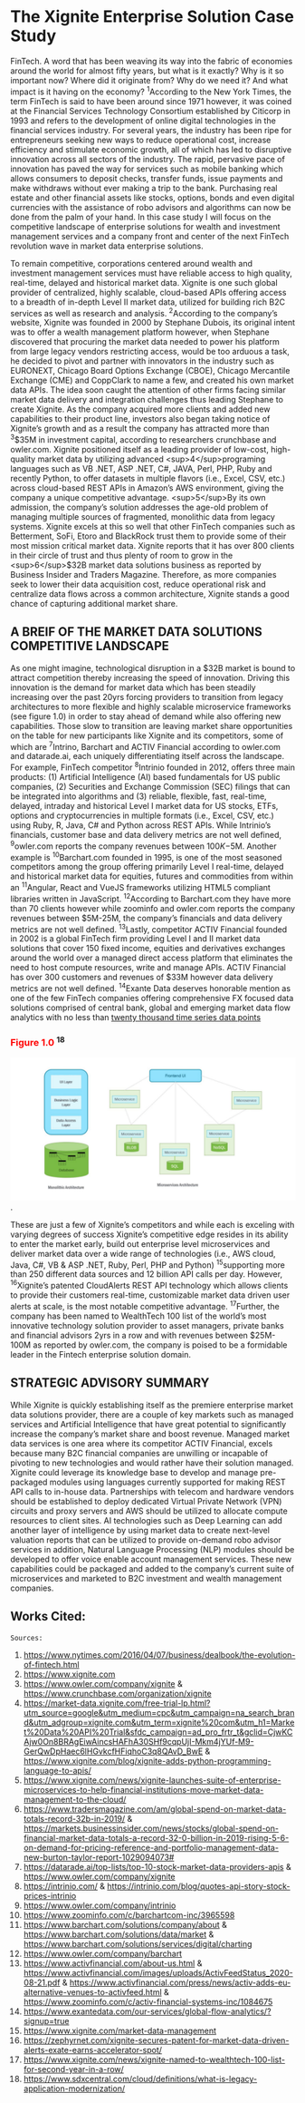 # The Xignite Enterprise Solution Case Study
FinTech. A word that has been weaving its way into the fabric of economies around the world for almost fifty years, but what is it exactly? Why is it so important now? Where did it originate from? Why do we need it? And what impact is it having on the economy? <sup>1</sup>According to the New York Times, the term FinTech is said to have been around since 1971 however, it was coined at the Financial Services Technology Consortium established by Citicorp in 1993 and refers to the development of online digital technologies in the financial services industry.  For several years, the industry has been ripe for entrepreneurs seeking new ways to reduce operational cost, increase efficiency and stimulate economic growth, all of which has led to disruptive innovation across all sectors of the industry. The rapid, pervasive pace of innovation has paved the way for services such as mobile banking which allows consumers to deposit checks, transfer funds, issue payments and make withdraws without ever making a trip to the bank. Purchasing real estate and other financial assets like stocks, options, bonds and even digital currencies with the assistance of robo advisors and algorithms can now be done from the palm of your hand.  In this case study I will focus on the competitive landscape of enterprise solutions for wealth and investment management services and a company front and center of the next FinTech revolution wave in market data enterprise solutions.

To remain competitive, corporations centered around wealth and investment management services must have reliable access to high quality, real-time, delayed and historical market data.  Xignite is one such global provider of centralized, highly scalable, cloud-based APIs offering access to a breadth of in-depth Level II market data, utilized for building rich B2C services as well as research and analysis. <sup>2</sup>According to the company’s website, Xignite was founded in 2000 by Stephane Dubois, its original intent was to offer a wealth management platform however, when Stephane discovered that procuring the market data needed to power his platform from large legacy vendors restricting access, would be too arduous a task, he decided to pivot and partner with innovators in the industry such as EURONEXT, Chicago Board Options Exchange (CBOE), Chicago Mercantile Exchange (CME) and CoppClark to name a few, and created his own market data APIs.  The idea soon caught the attention of other firms facing similar market data delivery and integration challenges thus leading Stephane to create Xignite. As the company acquired more clients and added new capabilities to their product line, investors also began taking notice of Xignite’s growth and as a result the company has attracted more than <sup>3</sup>$35M in investment capital, according to researchers crunchbase and owler.com. Xignite positioned itself as a leading provider of low-cost, high-quality market data by utilizing advanced <sup>4</sup>programing languages such as VB .NET, ASP .NET, C#, JAVA, Perl, PHP, Ruby and recently Python, to offer datasets in multiple flavors (i.e., Excel, CSV, etc.) across cloud-based REST APIs in Amazon’s AWS environment, giving the company a unique competitive advantage.  <sup>5</sup>By its own admission, the company’s solution addresses the age-old problem of managing multiple sources of fragmented, monolithic data from legacy systems. Xignite excels at this so well that other FinTech companies such as Betterment, SoFi, Etoro and BlackRock trust them to provide some of their most mission critical market data. Xignite reports that it has over 800 clients in their circle of trust and thus plenty of room to grow in the <sup>6</sup>$32B market data solutions business as reported by Business Insider and Traders Magazine. Therefore, as more companies seek to lower their data acquisition cost, reduce operational risk and centralize data flows across a common architecture, Xignite stands a good chance of capturing additional market share.

## A BREIF OF THE MARKET DATA SOLUTIONS COMPETITIVE LANDSCAPE
As one might imagine, technological disruption in a $32B market is bound to attract competition thereby increasing the speed of innovation.  Driving this innovation is the demand for market data which has been steadily increasing over the past 20yrs forcing providers to transition from legacy architectures to more flexible and highly scalable microservice frameworks (see figure 1.0) in order to stay ahead of demand while also offering new capabilities. Those slow to transition are leaving market share opportunities on the table for new participants like Xignite and its competitors, some of which are <sup>7</sup>Intrino, Barchart and ACTIV Financial according to owler.com and datarade.ai, each uniquely differentiating itself across the landscape.  For example, FinTech competitor <sup>8</sup>Intrinio founded in 2012, offers three main products: (1) Artificial Intelligence (AI) based fundamentals for US public companies, (2) Securities and Exchange Commission (SEC) filings that can be integrated into algorithms and (3) reliable, flexible, fast, real-time, delayed, intraday and historical Level I market data for US stocks, ETFs, options and cryptocurrencies in multiple formats (i.e., Excel, CSV, etc.) using Ruby, R, Java, C# and Python across REST APIs. While Intrinio’s financials, customer base and data delivery metrics are not well defined, <sup>9</sup>owler.com reports the company revenues between $100K-$5M. Another example is <sup>10</sup>Barchart.com founded in 1995, is one of the most seasoned competitors among the group offering primarily Level I real-time, delayed and historical market data for equities, futures and commodities from within an <sup>11</sup>Angular, React and VueJS frameworks utilizing HTML5 compliant libraries written in JavaScript. <sup>12</sup>According to Barchart.com they have more than 70 clients however while zoominfo and owler.com reports the company revenues between $5M-25M, the company’s financials and data delivery metrics are not well defined. <sup>13</sup>Lastly, competitor ACTIV Financial founded in 2002 is a global FinTech firm providing Level I and II market data solutions that cover 150 fixed income, equities and derivatives exchanges around the world over a managed direct access platform that eliminates the need to host compute resources, write and manage APIs. ACTIV Financial has over 300 customers and revenues of $33M however data delivery metrics are not well defined. <sup>14</sup>Exante Data deserves honorable mention as one of the few FinTech companies offering comprehensive FX focused data solutions comprised of central bank, global and emerging market data flow analytics with no less than [twenty thousand time series data points](https://m.exantedata.com/2019/09/12144835/Jens_RealVision_Intro.mp4)

### <span style="color:red">Figure 1.0</span> <sup>18</sup>
![](https://github.com/lchristij/FinTech-Projects/blob/main/images/MlA-vs-MsA-architecture.jpg).


These are just a few of Xignite’s competitors and while each is exceling with varying degrees of success Xignite’s competitive edge resides in its ability to enter the market early, build out enterprise level microservices and deliver market data over a wide range of technologies (i.e., AWS cloud, Java, C#, VB & ASP .NET, Ruby, Perl, PHP and Python) <sup>15</sup>supporting more than 250 different data sources and 12 billion API calls per day. However, <sup>16</sup>Xignite’s patented CloudAlerts REST API technology which allows clients to provide their customers real-time, customizable market data driven user alerts at scale, is the most notable competitive advantage. <sup>17</sup>Further, the company has been named to WealthTech 100 list of the world’s most innovative technology solution provider to asset managers, private banks and financial advisors 2yrs in a row and with revenues between $25M-100M as reported by owler.com, the company is poised to be a formidable leader in the Fintech enterprise solution domain. 


## STRATEGIC ADVISORY SUMMARY
While Xignite is quickly establishing itself as the premiere enterprise market data solutions provider, there are a couple of key markets such as managed services and Artificial Intelligence that have great potential to significantly increase the company’s market share and boost revenue. Managed market data services is one area where its competitor ACTIV Financial, excels because many B2C financial companies are unwilling or incapable of pivoting to new technologies and would rather have their solution managed. Xignite could leverage its knowledge base to develop and manage pre-packaged modules using languages currently supported for making REST API calls to in-house data. Partnerships with telecom and hardware vendors should be established to deploy dedicated Virtual Private Network (VPN) circuits and proxy servers and AWS should be utilized to allocate compute resources to client sites.  AI technologies such as Deep Learning can add another layer of intelligence by using market data to create next-level valuation reports that can be utilized to provide on-demand robo advisor services in addition, Natural Language Processing (NLP) modules should be developed to offer voice enable account management services.  These new capabilities could be packaged and added to the company’s current suite of microservices and marketed to B2C investment and wealth management companies.
 
## Works Cited:
	Sources:
1.	https://www.nytimes.com/2016/04/07/business/dealbook/the-evolution-of-fintech.html 
2.	https://www.xignite.com  
3.	https://www.owler.com/company/xignite & https://www.crunchbase.com/organization/xignite 
4.	https://market-data.xignite.com/free-trial-lp.html?utm_source=google&utm_medium=cpc&utm_campaign=na_search_brand&utm_adgroup=xignite.com&utm_term=xignite%20com&utm_h1=Market%20Data%20API%20Trial&sfdc_campaign=ad_pro_frtr_t&gclid=CjwKCAjw0On8BRAgEiwAincsHAFhA30SHf9cqpUjI-Mkm4jYUf-M9-GerQwDpHaec6lHGvkcfHFiqhoC3q8QAvD_BwE & https://www.xignite.com/blog/xignite-adds-python-programming-language-to-apis/ 
5.	https://www.xignite.com/news/xignite-launches-suite-of-enterprise-microservices-to-help-financial-institutions-move-market-data-management-to-the-cloud/ 
6.	https://www.tradersmagazine.com/am/global-spend-on-market-data-totals-record-32b-in-2019/ & https://markets.businessinsider.com/news/stocks/global-spend-on-financial-market-data-totals-a-record-32-0-billion-in-2019-rising-5-6-on-demand-for-pricing-reference-and-portfolio-management-data-new-burton-taylor-report-1029094073# 
7.	https://datarade.ai/top-lists/top-10-stock-market-data-providers-apis & https://www.owler.com/company/xignite 
8.	https://intrinio.com/  & https://intrinio.com/blog/quotes-api-story-stock-prices-intrinio 
9.	https://www.owler.com/company/intrinio 
10.	https://www.zoominfo.com/c/barchartcom-inc/3965598 
11.	https://www.barchart.com/solutions/company/about & https://www.barchart.com/solutions/data/market & https://www.barchart.com/solutions/services/digital/charting
12.	https://www.owler.com/company/barchart
13.	https://www.activfinancial.com/about-us.html & https://www.activfinancial.com/images/uploads/ActivFeedStatus_2020-08-21.pdf & https://www.activfinancial.com/press/news/activ-adds-eu-alternative-venues-to-activfeed.html & https://www.zoominfo.com/c/activ-financial-systems-inc/1084675
14.	https://www.exantedata.com/our-services/global-flow-analytics/?signup=true
15.	https://www.xignite.com/market-data-management
16.	https://zephyrnet.com/xignite-secures-patent-for-market-data-driven-alerts-exate-earns-accelerator-spot/
17.	https://www.xignite.com/news/xignite-named-to-wealthtech-100-list-for-second-year-in-a-row/
18. https://www.sdxcentral.com/cloud/definitions/what-is-legacy-application-modernization/